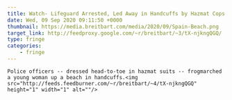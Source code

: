 ```yaml
---
title: Watch- Lifeguard Arrested, Led Away in Handcuffs by Hazmat Cops for Surfing with Coronavirus
date: Wed, 09 Sep 2020 09:11:50 +0000
thumbnail: https://media.breitbart.com/media/2020/09/Spain-Beach.png
target_link: http://feedproxy.google.com/~r/breitbart/~3/tX-njkngQGQ/
type: fringe
categories:
    - fringe
---
```

    Police officers -- dressed head-to-toe in hazmat suits -- frogmarched a young woman up a beach in handcuffs.<img src="http://feeds.feedburner.com/~r/breitbart/~4/tX-njkngQGQ" height="1" width="1" alt=""/> 